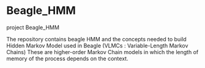 # Beagle_HMM
project Beagle_HMM 

The repository contains 
  beagle HMM and the concepts needed to build Hidden Markov Model used in Beagle (VLMCs : Variable-Length Markov Chains)
  These are higher-order Markov Chain models in which the length of memory of the process depends on the context. 
  
  
